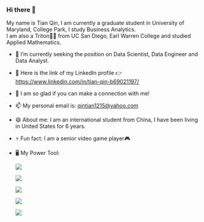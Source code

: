 ### Hi there 👋

My name is Tian Qin, I am currently a graduate student in University of Maryland, College Park, I study Business Analytics.  
I am also a Triton:man_student: from UC San Diego, Earl Warren College and studied Applied Mathematics.

- 🔭 I’m currently seeking the position on Data Scientist, Data Engineer and Data Analyst.
- 🌱 Here is the link of my LinkedIn profile :point_right: https://www.linkedin.com/in/tian-qin-b69021197/
- 💬 I am so glad if you can make a connection with me!
- 📫 My personal email is: qintian1215@yahoo.com
- 😄 About me: I am an international student from China, I have been living in United States for 6 years.
- ⚡ Fun fact: I am a senior video game player:video_game:  
- :desktop_computer: My Power Tool:  


  ![](https://img.shields.io/badge/Coding-VS%20Code%2FColab-blue)
  
  ![](https://img.shields.io/badge/SQL-PostgreSQL%2FMySQL-green)
  
  ![](https://img.shields.io/badge/Python-Pandas%2Fsk--learn%2FMatplotlib-pink)  
  
  ![](https://img.shields.io/badge/ETL%20Tool-Pentaho%20Data%20Integration-red)  
  
  ![](https://img.shields.io/badge/Visualization-Power%20BI%2FTableau-yellow)  
  

  

